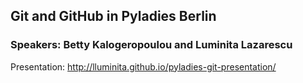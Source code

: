 ## Git  and GitHub in Pyladies Berlin

### Speakers: Betty Kalogeropoulou and Luminita Lazarescu

Presentation: http://lluminita.github.io/pyladies-git-presentation/
